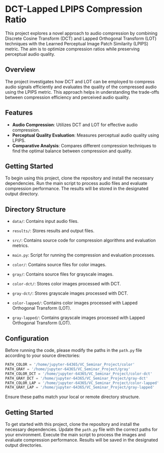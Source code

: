 # DCT-Lapped LPIPS Compression Ratio

This project explores a novel approach to audio compression by combining Discrete Cosine Transform (DCT) and Lapped Orthogonal Transform (LOT) techniques with the Learned Perceptual Image Patch Similarity (LPIPS) metric. The aim is to optimize compression ratios while preserving perceptual audio quality.

## Overview

The project investigates how DCT and LOT can be employed to compress audio signals efficiently and evaluates the quality of the compressed audio using the LPIPS metric. This approach helps in understanding the trade-offs between compression efficiency and perceived audio quality.

## Features

- **Audio Compression**: Utilizes DCT and LOT for effective audio compression.
- **Perceptual Quality Evaluation**: Measures perceptual audio quality using LPIPS.
- **Comparative Analysis**: Compares different compression techniques to find the optimal balance between compression and quality.

## Getting Started

To begin using this project, clone the repository and install the necessary dependencies. Run the main script to process audio files and evaluate compression performance. The results will be stored in the designated output directory.

## Directory Structure

- `data/`: Contains input audio files.
- `results/`: Stores results and output files.
- `src/`: Contains source code for compression algorithms and evaluation metrics.
- `main.py`: Script for running the compression and evaluation processes.

- `color/`: Contains source files for color images.
- `gray/`: Contains source files for grayscale images.
- `color-dct/`: Stores color images processed with DCT.
- `gray-dct/`: Stores grayscale images processed with DCT.
- `color-lapped/`: Contains color images processed with Lapped Orthogonal Transform (LOT).
- `gray-lapped/`: Contains grayscale images processed with Lapped Orthogonal Transform (LOT).

## Configuration

Before running the code, please modify the paths in the `path.py` file according to your source directories:

```python
PATH_COLOR = '/home/jupyter-64365/VC_Seminar_Project/color'
PATH_GRAY = '/home/jupyter-64365/VC_Seminar_Project/gray'
PATH_COLOR_DCT = '/home/jupyter-64365/VC_Seminar_Project/color-dct'
PATH_GRAY_DCT = '/home/jupyter-64365/VC_Seminar_Project/gray-dct'
PATH_COLOR_LAP = '/home/jupyter-64365/VC_Seminar_Project/color-lapped'
PATH_GRAY_LAP = '/home/jupyter-64365/VC_Seminar_Project/gray-lapped'
```

Ensure these paths match your local or remote directory structure.

## Getting Started

To get started with this project, clone the repository and install the necessary dependencies. Update the `path.py` file with the correct paths for your environment. Execute the main script to process the images and evaluate compression performance. Results will be saved in the designated output directories.

